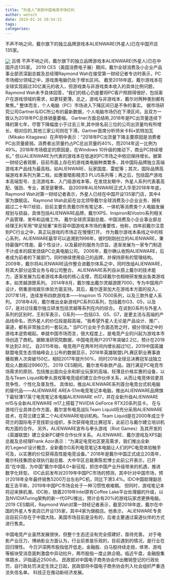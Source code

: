 ```yaml
---
title: “外星人”收割中国电竞市场红利
author: wetech
date: 2019-01-16 20:54:51
tags: 
categories: 
---
```

不声不响之间，戴尔旗下的独立品牌游戏本ALIENWARE(外星人)已在中国开店135家。
<!-- more -->
<img align="center" border="0" src="https://imgcdn.yicai.com/uppics/images/2019/01/530d5d1432bf0ab8a8557a8dbb6e9f82.jpg" />
吕倩
不声不响之间，戴尔旗下的独立品牌游戏本ALIENWARE(外星人)已在中国开店135家。
2019 CES（美国消费电子展）期间，戴尔全球消费及小企业产品事业部资深副总裁及总经理Raymond Wah在接受第一财经记者专访时表示，PC市场细分领域之中，游戏类电脑仍处于增长区间。
截至2018年底，戴尔游戏本在全球实现超过30亿美元的收入，但游戏类与非游戏类本收入的具体比例问题，Raymond Wah未予具体回答，“我们的核心仍是要将PC客户照顾得很好，包括客户在游戏领域的需求，如更轻更薄。总之，游戏与非游戏本，戴尔对两种类别都有聚焦。”
整体而言，个人电脑（PC）市场进入下降区间已是不争的事实。
据市场研究公司Gartner与IDC所公布的最新数据，个人电脑市场仍在下滑区间，且双方一致认为2018年PC总体销量萎缩。
Gartner方面总结称,2018年是PC出货量连续下降的第七年，尽管下降幅度小于过去三年,其中排名前三位的公司出货量均有所增长，相对应的,其他三家公司则在下滑。Gartner首席分析师米卡科•凯特加瓦（Mikako Kitagawa）在声明中表示：“2018年PC出货量下降主要原因是消费者PC出货量疲弱。消费者出货量约占PC总出货量的40%，而2014年这一比例为49%。2018年市场稳定的原因是，在Windows 10升级的推动下，商业PC持续增长。”
但以ALIENWARE为代表的游戏本在低迷的PC市场之中依旧保持增长。据第一财经记者观察，目前市面上存在的游戏类电脑种类繁多，其中国际品牌独立高端游戏本产品线为最高档，如ALIENWARE、玩家国度、雷蛇等；其次，国际品牌高端游戏本系列为第二档，如惠普暗影精灵3 PLUS系列等；再之后，包括国产游戏本高端型号、主流游戏本、入门级游戏本等。在发烧友眼中，外星人系列代表着高配、强劲、专业，甚至是奢侈。
自2009年ALIENWARE正式入华至2018年年底，Raymond Wah对第一财经记者表示，外星人已经在中国开设135家门店，其中4家为旗舰店。
Raymond Wah此前在台北领导戴尔全球消费及小企业业务、拥有超过二十年IT经验，目前主要负责戴尔所有笔记本、一体机等消费类个人电脑发展规划与损益，具体包括ALIENWARE品牌，戴尔XPS、Inspiron和Vostro系列相关产品管理、发布和运维工作。
戴尔全球资深副总裁、中国消费及小企业事业部总经理王利军用“举足轻重”来形容中国游戏本市场的重要性，他称，四年前戴尔注意到PC行业之中，真正玩游戏的市场正在慢慢打开。
作为戴尔游戏本条线之中的核心系列，ALIENWARE最早可以追溯到1996年，彼时刚刚创立的ALIENWARE，秉持最强PC性能、最个性设计，以及最好的服务为宗旨，逐渐发展为一家专门制造不计成本的超发烧级PC北美电脑公司。
2006年，戴尔确认收购ALIENWARE，后者成为前者的下属部门，同时继续使用自己的品牌，并保持原有的管理结构。
2009年，戴尔将ALIENWARE运作整合进戴尔体系之中，同时改组ALIENWARE，将其大部分运营业务与母公司整合。
ALIENWARE系列自从搭上戴尔的技术能力，逐渐发展为后者游戏本条线的核心支撑，而后续戴尔也相继研发推出各类游戏本，如灵越游匣系列。
2014年8月，戴尔推出戴尔灵越游匣7000，专为中国用户设计，侧重游戏娱乐体验方面支持。其后，戴尔逐渐加大在游戏本方面的投入，2017年1月，连续发布四款游戏本——Inspiron 15 7000系列，以及三款外星人系列。
2018年4月，戴尔推出全新游戏PC系列G系列，包括戴尔G3、G5，以及G7，是对过往戴尔独立研发包括灵越等系列在内的综合。
在谈到G系列与外星人系列的区别时，王利军表示，G系列——包括G3、G5、G7，是更主流与高端的产品线命名，而外星人的价位段是超高端，“我希望外星人无论是产品设计、推广、渠道，都有非常独立的一套玩法。”
当PC行业处于负面态势之时，细分领域之中的游戏本逆势崛起。单就中国市场而言，很大程度上，是电竞产业的兴起为游戏本市场创造了商机。据鲸准研究院数据，中国电竞用户2017年突破2.2亿，预计在2018年达到2.8亿。
自2015年始，电竞用户在两年时间内增长超过1亿，2019中国英雄联盟电竞生态领袖峰会上公布的数据显示，2018年英雄联盟LPL赛区职业赛事直播观赛人次突破150亿，相较2017年提升50%，同时2018全球总决赛冠军战独立观众人数超过9960万。
2019 CES期间，戴尔发布新款产品，践行满足PC电竞市场需求的原则，包括推出面向业余和职业玩家的高端、轻薄且价格实惠的设备，以及与Team Liquid和拳头游戏等电竞组织建立合作伙伴关系，从而让电竞体验更具竞争性、个性化及普及性。
具体如，推出ALIENWARE系列首台电竞台式机电脑的替代品——ALIENWARE AREA-51m电竞笔记本电脑，推出ALIENWARE品牌旗下最轻薄17英寸电竞笔记本电脑ALIENWARE m17，并在全新升级ALIENWARE m15与全新ALIENWARE m17上搭载了NVIDIA GeForce RTX20系列显卡。
在与游戏行业具体合作方面，戴尔宣布电竞战队Team Liquid将充分采用ALIENWARE技术，在荷兰建立第二个ALIENWARE培训机构。Team Liquid是在2000年成立于荷兰的国际电子竞技职业组织，多次获得电竞比赛冠军，此前已与戴尔建立培训机构方面的合作。
另外，ALIENWARE宣布与拳头游戏（Riot Games）及其开发的《英雄联盟》建立全新PC硬件合作伙伴关系。
ALIENWARE、戴尔游戏及XPS副总裁及总经理Frank Azor表示：“为满足电竞社区更高需求，我们推出全新的‘Legend’设计概念，全新戴尔G系列电竞笔记本电脑让人们的PC电竞体验触手可及，以实惠的价位获得高性能电竞设备。”
2018年是戴尔中国正式成立20周年，戴尔科技集团全球执行副总裁、大中华区总裁黄陈宏博士此前公开表示，已开启“在中国，为中国”戴尔中国4.0+新征程，抓住中国产业升级带来的机遇，推进数字化转型。
IDC此前发布对2019年中国PC市场的预测，其中针对中国市场，预计2018年全年最终销售5200万台左右PC机，同比下滑3.4%。IDC中国助理副总裁王吉平称，2019年中国PC市场会处于一种习惯性艰难期。
但同时，游戏笔记本将迎来换机潮。IDC称，随着2019年Intel原有Coffee Lake平台处理器的升级，以及NVIDIATuring架构的新一代GPU推出，预计会有20%的游戏玩家虑更换电脑。
2019 CES期间，Raymond Wah对第一财经记者表示，截至2018年底，戴尔在中国的外星人专卖店已开设135家，其中4家为旗舰店。他表示， ALIENWARE专卖店目前只存在于中国大陆，美国市场目前是没有的，后者主要通过渠道伙伴的方式进行售卖。
 
 
中国电竞产业虽然发展很快，但整个生态还没有完全搭建好，亟待完善。
对于电影产业压力，博纳影业方面认为，行业前景是乐观的，目前遇到的情况，是行业在回归理性。
今日沪深两市股指低开低走。金融股、白马股持续走弱，体育、游戏等板块受消息面刺激盘中异动拉升，两市股指一度止跌企稳。临近午盘，金融股集体跳水，沪指逼近2500点。
民政部对中国电子商务协会作出撤销登记的行政处罚，自行政处罚决定生效之日起，民政部将中国电子商务协会列入社会组织严重违法失信名单。
科技正在推动新经济发展。
